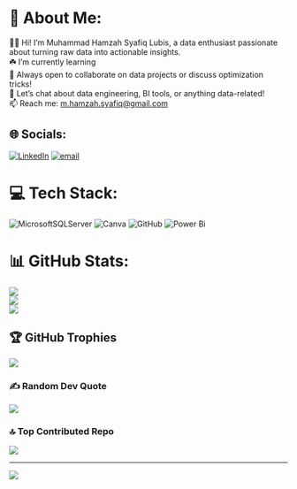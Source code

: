 # 💫 About Me:
🙋‍♂️ Hi! I’m Muhammad Hamzah Syafiq Lubis, a data enthusiast passionate about turning raw data into actionable insights.  <br>☘️ I’m currently learning<br>🌟 Always open to collaborate on data projects or discuss optimization tricks!<br>💬 Let’s chat about data engineering, BI tools, or anything data-related! <br>📫 Reach me: m.hamzah.syafiq@gmail.com


## 🌐 Socials:
[![LinkedIn](https://img.shields.io/badge/LinkedIn-%230077B5.svg?logo=linkedin&logoColor=white)](https://linkedin.com/in/www.linkedin.com/in/mhamzahsyafiqlubis) [![email](https://img.shields.io/badge/Email-D14836?logo=gmail&logoColor=white)](mailto:m.hamzah.syafiq@gmail.com) 

# 💻 Tech Stack:
![MicrosoftSQLServer](https://img.shields.io/badge/Microsoft%20SQL%20Server-CC2927?style=flat&logo=microsoft%20sql%20server&logoColor=white) ![Canva](https://img.shields.io/badge/Canva-%2300C4CC.svg?style=flat&logo=Canva&logoColor=white) ![GitHub](https://img.shields.io/badge/github-%23121011.svg?style=flat&logo=github&logoColor=white) ![Power Bi](https://img.shields.io/badge/power_bi-F2C811?style=flat&logo=powerbi&logoColor=black)
# 📊 GitHub Stats:
![](https://github-readme-stats.vercel.app/api?username=HamzahLubis&theme=neon&hide_border=true&include_all_commits=false&count_private=false)<br/>
![](https://nirzak-streak-stats.vercel.app/?user=HamzahLubis&theme=neon&hide_border=true)<br/>
![](https://github-readme-stats.vercel.app/api/top-langs/?username=HamzahLubis&theme=neon&hide_border=true&include_all_commits=false&count_private=false&layout=compact)

## 🏆 GitHub Trophies
![](https://github-profile-trophy.vercel.app/?username=HamzahLubis&theme=radical&no-frame=false&no-bg=false&margin-w=4)

### ✍️ Random Dev Quote
![](https://quotes-github-readme.vercel.app/api?type=vetical&theme=dark)

### 🔝 Top Contributed Repo
![](https://github-contributor-stats.vercel.app/api?username=HamzahLubis&limit=5&theme=neon&combine_all_yearly_contributions=true)

---
[![](https://visitcount.itsvg.in/api?id=HamzahLubis&icon=10&color=13)](https://visitcount.itsvg.in)

<!-- Proudly created with GPRM ( https://gprm.itsvg.in ) -->
